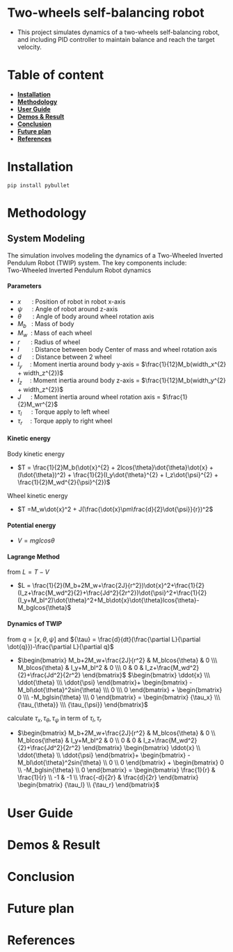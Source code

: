 # Two-wheels self-balancing robot
- This project simulates dynamics of a two-wheels self-balancing robot, and including PID controller to maintain balance and reach the target velocity. 

# Table of content
- [**Installation**](#installation)
- [**Methodology**](#methodology)
- [**User Guide**](#userguide)
- [**Demos & Result**](#demosnresult)
- [**Conclusion**](#conclusion)
- [**Future plan**](#futureplans)
- [**References**](#references)

# Installation <a name = "installation"> </a>
```
pip install pybullet
```

# Methodology <a name = "methodology"> </a>
## System Modeling
The simulation involves modeling the dynamics of a Two-Wheeled Inverted Pendulum Robot (TWIP) system. The key components include:
<br>Two-Wheeled Inverted Pendulum Robot dynamics

#### Parameters
- $x$ &ensp;&emsp;: Position of robot in robot x-axis
- ${\psi}$ &emsp; : Angle of robot around z-axis
- ${\theta}$ &emsp;&nbsp; : Angle of body around wheel rotation axis
- $M_b$ &nbsp; : Mass of body
- $M_w$ &nbsp;: Mass of each wheel
- $r$ &ensp;&emsp;: Radius of wheel
- $l$ &ensp;&emsp; : Distance between body Center of mass and wheel rotation axis
- $d$ &ensp;&emsp;: Distance between 2 wheel
- $I_y$ &ensp;&ensp;: Moment inertia around body y-axis = $\frac{1}{12}M_b(width_x^{2} + width_z^{2})$
- $I_z$ &ensp;&ensp;: Moment inertia around body z-axis = $\frac{1}{12}M_b(width_y^{2} + width_z^{2})$
- $J$ &emsp; : Moment inertia around wheel rotation axis = $\frac{1}{2}M_wr^{2}$
- ${\tau_l}$ &emsp; : Torque apply to left wheel
- ${\tau_r}$ &emsp;: Torque apply to right wheel

#### Kinetic energy
Body kinetic energy
- $T = \frac{1}{2}M_b(\dot{x}^{2} + 2lcos{\theta}\dot{\theta}\dot{x} + (l\dot{\theta})^2) + \frac{1}{2}(I_y\dot{\theta}^{2} + I_z\dot{\psi}^{2} + \frac{1}{2}M_wd^{2}{\psi}^{2})$

Wheel kinetic energy
- $T =M_w\dot{x}^2 + J(\frac{\dot{x}\pm\frac{d}{2}\dot{\psi}}{r})^2$ 

#### Potential energy
- $V = mglcos{\theta}$
#### Lagrange Method
from $L = T-V$
- $L = \frac{1}{2}(M_b+2M_w+\frac{2J}{r^2})\dot{x}^2+\frac{1}{2}(I_z+\frac{M_wd^2}{2}+\frac{Jd^2}{2r^2})\dot{\psi}^2+\frac{1}{2}(I_y+M_bl^2)\dot{\theta}^2+M_b\dot{x}\dot{\theta}lcos{\theta}-M_bglcos{\theta}$
#### Dynamics of TWIP
from $q = [x, {\theta}, {\psi}]$
and ${\tau} = \frac{d}{dt}(\frac{\partial L}{\partial \dot{q}})-\frac{\partial L}{\partial q}$

- $\begin{bmatrix}
  M_b+2M_w+\frac{2J}{r^2} & M_blcos{\theta} & 0 \\\
  M_blcos{\theta} & I_y+M_bl^2 & 0 \\\
  0 & 0 & I_z+\frac{M_wd^2}{2}+\frac{Jd^2}{2r^2}
\end{bmatrix}$
$\begin{bmatrix}
    \ddot{x} \\\
    \ddot{\theta} \\\
    \ddot{\psi}
\end{bmatrix}+
\begin{bmatrix}
    -M_bl\dot{\theta}^2sin{\theta} \\\
    0 \\\
    0
\end{bmatrix} +
\begin{bmatrix}
    0 \\\
    -M_bglsin{\theta}  \\\
    0
\end{bmatrix} = 
\begin{bmatrix}
    {\tau_x} \\\
    {\tau_{\theta}}  \\\
    {\tau_{\psi}}
\end{bmatrix}$ 

calculate ${\tau_x}, {\tau_{\theta}}, {\tau_{\psi}}$ in term of ${\tau_l}, {\tau_r}$
- $\begin{bmatrix}
   M_b+2M_w+\frac{2J}{r^2} & M_blcos{\theta} & 0 \\
   M_blcos{\theta} & I_y+M_bl^2 & 0 \\
   0 & 0 & I_z+\frac{M_wd^2}{2}+\frac{Jd^2}{2r^2}
\end{bmatrix} 
\begin{bmatrix}
    \ddot{x} \\
    \ddot{\theta} \\
    \ddot{\psi}
\end{bmatrix}+
\begin{bmatrix}
    -M_bl\dot{\theta}^2sin{\theta} \\
    0 \\
    0
\end{bmatrix} +
\begin{bmatrix}
    0 \\
    -M_bglsin{\theta}  \\
    0
\end{bmatrix} = 
\begin{bmatrix}
    \frac{1}{r} & \frac{1}{r} \\
    -1 & -1 \\
    \frac{-d}{2r} & \frac{d}{2r}
\end{bmatrix}
\begin{bmatrix}
    {\tau_l} \\
    {\tau_r}
\end{bmatrix}$ 



# User Guide <a name = "userguide"> </a>

# Demos & Result <a name = "demosnresult"> </a>

# Conclusion <a name = "conclusion"> </a>

# Future plan <a name = "futureplans"> </a>

# References <a name = "references"> </a>
